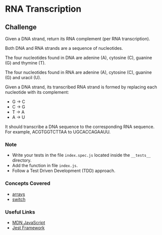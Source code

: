 # RNA Transcription

## Challenge

Given a DNA strand, return its RNA complement (per RNA transcription).

Both DNA and RNA strands are a sequence of nucleotides.

The four nucleotides found in DNA are adenine (A), cytosine (C), guanine (G) and thymine (T).

The four nucleotides found in RNA are adenine (A), cytosine (C), guanine (G) and uracil (U).

Given a DNA strand, its transcribed RNA strand is formed by replacing each nucleotide with its complement:

- G -> C
- C -> G
- T -> A
- A -> U

It should transcribe a DNA sequence to the corresponding RNA sequence. For example, ACGTGGTCTTAA to UGCACCAGAAUU.

### Note

- Write your tests in the file `index.spec.js` located inside the `__tests__` directory.
- Add the function in file `index.js`.
- Follow a Test Driven Development (TDD) approach.

### Concepts Covered

- [arrays](https://developer.mozilla.org/en-US/docs/Web/JavaScript/Reference/Global_Objects/Array)
- [switch](https://developer.mozilla.org/en-US/docs/Web/JavaScript/Reference/Statements/switch)

### Useful Links

- [MDN JavaScript](https://developer.mozilla.org/en-US/docs/Web/JavaScript)
- [Jest Framework](https://jestjs.io/docs/en/getting-started)
